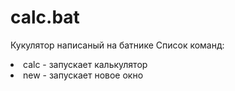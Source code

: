 # calc.bat
Кукулятор написаный на батнике
Список команд:
<li> calc - запускает калькулятор </li>
<li> new - запускает новое окно </li>
